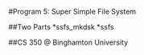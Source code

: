 #Program 5: Super Simple File System


##Two Parts
*ssfs_mkdsk
*ssfs



##CS 350 @ Binghamton University
